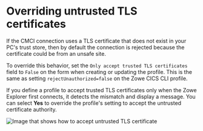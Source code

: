 # Overriding untrusted TLS certificates

If the CMCI connection uses a TLS certificate that does not exist in your PC's trust store, then by default the connection is rejected because the certificate could be from an unsafe site.

To override this behavior, set the `Only accept trusted TLS certificates` field to `False` on the form when creating or updating the profile. This is the same as setting `rejectUnauthorized=false` on the Zowe CICS CLI profile.

If you define a profile to accept trusted TLS certificates only when the Zowe Explorer first connects, it detects the mismatch and display a message. You can select **Yes** to override the profile's setting to accept the untrusted certificate authority.  

![Image that shows how to accept untrusted TLS certificate](/v2.3.x/images/ze-cics/untrusted-cert.gif)
